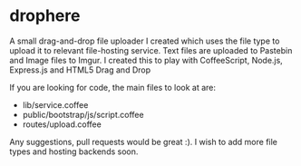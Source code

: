 drophere
========

A small drag-and-drop file uploader I created which uses the file type to upload it to relevant file-hosting service.
Text files are uploaded to Pastebin and Image files to Imgur.
I created this to play with CoffeeScript, Node.js, Express.js and HTML5 Drag and Drop

If you are looking for code, the main files to look at are:
 * lib/service.coffee
 * public/bootstrap/js/script.coffee
 * routes/upload.coffee

Any suggestions, pull requests would be great :). I wish to add more file types and hosting backends soon.
